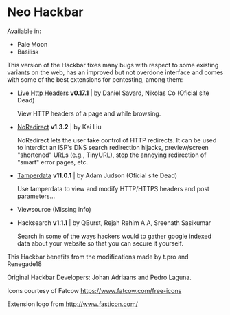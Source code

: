 # Neo Hackbar

Available in:
* Pale Moon
* Basilisk

This version of the Hackbar fixes many bugs with respect to some existing variants on the web, has an improved but not overdone interface and comes with some of the best extensions for pentesting, among them:

* [Live Http Headers](http://livehttpheaders.mozdev.org/) **v0.17.1** | by Daniel Savard, Nikolas Co  (Oficial site Dead)

  View HTTP headers of a page and while browsing.

* [NoRedirect](http://code.kliu.org/noredirect/) **v1.3.2**  | by Kai Liu

  NoRedirect lets the user take control of HTTP redirects. It can be used  to interdict an ISP's DNS search redirection hijacks, preview/screen  "shortened" URLs (e.g., TinyURL), stop the annoying redirection of  "smart" error pages, etc.

* [Tamperdata](http://tamperdata.mozdev.org/) **v11.0.1** | by Adam Judson (Oficial site Dead)

  Use tamperdata to view and modify HTTP/HTTPS headers and post parameters...

* Viewsource (Missing info)

* Hacksearch **v1.1.1** | by QBurst, Rejah Rehim A A, Sreenath Sasikumar

  Search in some of the ways hackers would to gather google indexed data about your website so that you can secure it yourself.

This Hackbar benefits from the modifications made by t.pro and Renegade18

Original Hackbar Developers: Johan Adriaans and Pedro Laguna.

Icons courtesy of Fatcow https://www.fatcow.com/free-icons

Extension logo from http://www.fasticon.com/
